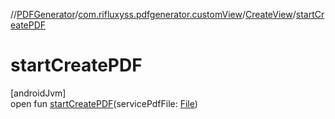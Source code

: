 //[PDFGenerator](../../../index.md)/[com.rifluxyss.pdfgenerator.customView](../index.md)/[CreateView](index.md)/[startCreatePDF](start-create-p-d-f.md)

# startCreatePDF

[androidJvm]\
open fun [startCreatePDF](start-create-p-d-f.md)(servicePdfFile: [File](https://developer.android.com/reference/kotlin/java/io/File.html))
